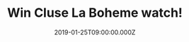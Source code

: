 ---
campaign-uuid: "c-96c44ce7-f78a-442e-a3fc-77d2351b0358"
type: "Competition"
category: "Gifts"
date: "2019-01-25T09:00:00.000Z"
end-date: "2019-02-25T23:59:00.000Z"
disable-form: false
is_promoted: false
has_entry_page: true
title: "Win Cluse La Boheme watch!"
competition-description: "<p>A schmuckes treasure for your treasure chest. The rose\
  \ gold La Boheme by Cluse impress with their timeless and elegant design. This is\
  \ the finishing touch to any outfit and radiates with its simple, elegant look and\
  \ feel your very own unique charm.</p>\r\n<p>Feeling pretty has never been so easy.</p>"
hero-header: "Win Cluse La Boheme watch!"
terms-confirmation: "N/A"
banner-img: "https://assets.expresslyapp.com/asset-4b779e8a-cc4f-4096-8913-7ff49ec190bb.jpg"
logo-left-href: "http://club.expressly.io"
logo-left-image: "https://assets.expresslyapp.com/asset-c69225e5-faef-4469-830f-e2375bb3cd18.jpg"
logo-left-title: "Expressly Club"
bg-image-hero: "https://assets.expresslyapp.com/asset-52624657-cecb-417d-bd84-0dbeb3aefbef.jpg"
bg-image-first: "https://assets.expresslyapp.com/asset-4661a3bb-5bc1-4ce1-8794-1cf7708709d3.jpg"
section1-content: "<p>To ensure the fine detail of La Boheme and the 2\_hand quartz\
  \ movement, which is covered by an almost very thin stainless steel case in rose\
  \ gold includes. In addition, this timer is an shape converter, because the replaceable\
  \ bracelet you can store your daily companion its entirely according to your taste\
  \ and style.</p>\r\n<p>Enter the form below for a chance to win. Cluse, Extremely\
  \ brilliant!</p>"
entry-title: "Win Cluse La Boheme watch!"
entry-content: "Enter the draw to win Cluse La Boheme watch\r\nby completing the form\
  \ below before 23:59 on 25th of February 2019."
has-winner: false
prize-description: "Cluse La Boheme watch in black."
country-restrictions:
- "GB"
---